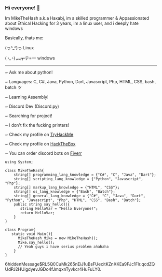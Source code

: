 ### Hi everyone! 👋
Im MikeTheHash a.k.a Haxabj, im a skilled programmer & Appassionated about Ethical Hacking for 3 years, im a linux user, and i deeply hate windows


Basically, thats me:





(っ^_^)っ Linux






(◔_◔) ︻┳テ=一 windows



-------------------------------------------------------

~ Ask me about python!

~ Languages: C, C#, Java, Python, Dart, Javascript, Php, HTML, CSS, bash, batch ツ

~ Learning Assembly!

~ Discord Dev (Discord.py)

~ Searching for project!

~ I don't fix the fucking printers! 

~ Check my profile on [TryHackMe](https://tryhackme.com/p/MikeTheHash)

~ Check my profile on [HackTheBox](https://app.hackthebox.com/users/584106)

~ You can order discord bots on [Fiverr](https://www.fiverr.com/haxabj?public_mode=true)

    using System;

    class MikeTheHash{
        string[] programming_lang_knowledge = {"C#", "C", "Java", "Dart"};
        string[] scripting_lang_knowledge = {"Python", "Javascript", "Php"};
        string[] markup_lang_knowledge = {"HTML", "CSS"};
        string[] os_lang_knowledge = {"Bash", "Batch"};
        string[] general_lang_knowledge = {"C#", "C", "Java", "Dart", "Python", "Javascript", "Php", "HTML", "CSS", "Bash", "Batch"};
        public string say_hello(){
           string HelloVar = "Hello Everyone!";
           return HelloVar;
        }
    }
    
    class Program{
       static void Main(){
          MikeTheHash Mike = new MikeTheHash();
          Mike.say_hello();
          // Yeah guys i have serius problem ahahaha
        }
    }

$6$hiddenMessage$RL5Q0CuMk265nEiJ1uBsFUecitKZnXKEa9FJc1Flr.qcdZQUdPJ2HUIgdyevJGDo4fJmqxnTyvkcr4HuFuLY0.
